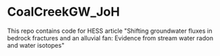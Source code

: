 # CoalCreekGW_JoH
This repo contains code for HESS article "Shifting groundwater fluxes in bedrock fractures and an alluvial fan: Evidence from stream water radon and water isotopes"
